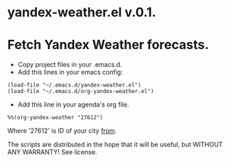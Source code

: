 yandex-weather.el v.0.1.
==============================================

# Fetch Yandex Weather forecasts.

- Copy project files in your .emacs.d.
- Add this lines in your emacs config:

```
(load-file "~/.emacs.d/yandex-weather.el")
(load-file "~/.emacs.d/org-yandex-weather.el")
```

- Add this line in your agenda's org file.

`%%(org-yandex-weather "27612")`

Where '27612' is ID of your city [from](http://weather.yandex.ru/static/cities.xml).

The scripts are distributed in the hope that it will be useful, but WITHOUT ANY WARRANTY! See license.
